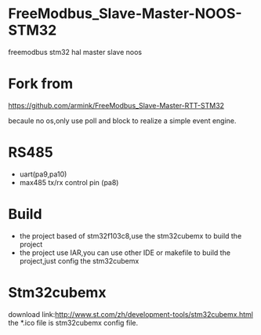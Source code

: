 # FreeModbus_Slave-Master-NOOS-STM32
freemodbus stm32 hal master slave noos
# Fork from
https://github.com/armink/FreeModbus_Slave-Master-RTT-STM32

becaule no os,only use poll and block to realize a simple event engine.
# RS485
* uart(pa9,pa10) 
* max485 tx/rx control pin (pa8)
# Build
* the project based of stm32f103c8,use the stm32cubemx to build the project
* the project use IAR,you can use other IDE or makefile to build the project,just config the stm32cubemx

# Stm32cubemx
download link:http://www.st.com/zh/development-tools/stm32cubemx.html
the *.ico file is stm32cubemx config file.
